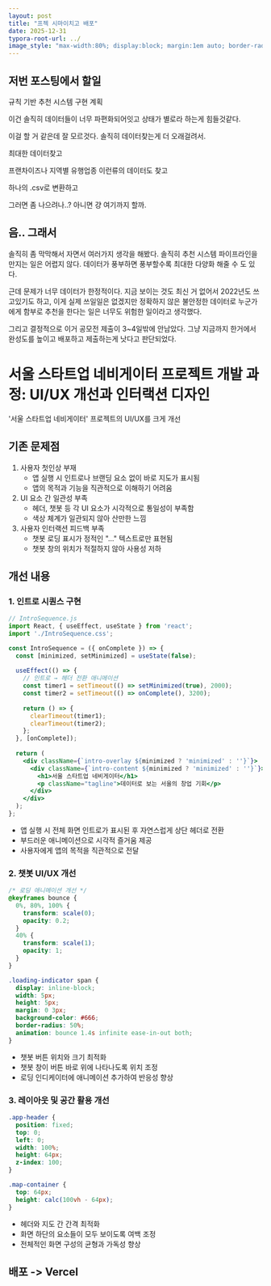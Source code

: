 ```yaml
---
layout: post
title: "프젝 시마이치고 배포"
date: 2025-12-31
typora-root-url: ../
image_style: "max-width:80%; display:block; margin:1em auto; border-radius:10px; box-shadow:2px 2px 8px rgba(0,0,0,0.8);"
---
```


## 저번 포스팅에서 할일

규칙 기반 추천 시스템 구현 계획

이건 솔직히 데이터들이 너무 파편화되어잇고 상태가 별로라 하는게 힘들것같다.

이걸 할 거 같은데 잘 모르것다. 솔직히 데이터찾는게 더 오래걸려서. 

최대한 데이터찾고

프랜차이즈나 지역별 유행업종 이런류의 데이터도 찾고

 하나의 .csv로 변환하고

그러면 좀 나으려나..? 아니면 걍 여기까지 할까. 



## 음.. 그래서

솔직히 좀 막막해서 자면서 여러가지 생각을 해봤다. 솔직히 추천 시스템 파이프라인을 만지는 일은 어렵지 않다. 데이터가 풍부하면 풍부할수록 최대한 다양화 해줄 수 도 있다.

근데 문제가 너무 데이터가 한정적이다. 지금 보이는 것도 최신 거 없어서 2022년도 쓰고있기도 하고, 이게 실제 쓰일일은 없겠지만 정확하지 않은 불안정한 데이터로 누군가에게 함부로 추천을 한다는 일은 너무도 위험한 일이라고 생각했다.

그리고 결정적으로 이거 공모전 제출이 3~4일밖에 안남았다. 그냥 지금까지 한거에서 완성도를 높이고 배포하고 제출하는게 낫다고 판단되었다.



# 서울 스타트업 네비게이터 프로젝트 개발 과정: UI/UX 개선과 인터랙션 디자인

'서울 스타트업 네비게이터' 프로젝트의 UI/UX를 크게 개선

## 기존 문제점

1. 사용자 첫인상 부재
   - 앱 실행 시 인트로나 브랜딩 요소 없이 바로 지도가 표시됨
   - 앱의 목적과 기능을 직관적으로 이해하기 어려움
2. UI 요소 간 일관성 부족
   - 헤더, 챗봇 등 각 UI 요소가 시각적으로 통일성이 부족함
   - 색상 체계가 일관되지 않아 산만한 느낌
3. 사용자 인터랙션 피드백 부족
   - 챗봇 로딩 표시가 정적인 "..." 텍스트로만 표현됨
   - 챗봇 창의 위치가 적절하지 않아 사용성 저하

## 개선 내용

### 1. 인트로 시퀀스 구현

```jsx
// IntroSequence.js
import React, { useEffect, useState } from 'react';
import './IntroSequence.css';

const IntroSequence = ({ onComplete }) => {
  const [minimized, setMinimized] = useState(false);
  
  useEffect(() => {
    // 인트로 → 헤더 전환 애니메이션
    const timer1 = setTimeout(() => setMinimized(true), 2000);
    const timer2 = setTimeout(() => onComplete(), 3200);
    
    return () => {
      clearTimeout(timer1);
      clearTimeout(timer2);
    };
  }, [onComplete]);
  
  return (
    <div className={`intro-overlay ${minimized ? 'minimized' : ''}`}>
      <div className={`intro-content ${minimized ? 'minimized' : ''}`}>
        <h1>서울 스타트업 네비게이터</h1>
        <p className="tagline">데이터로 보는 서울의 창업 기회</p>
      </div>
    </div>
  );
};
```

- 앱 실행 시 전체 화면 인트로가 표시된 후 자연스럽게 상단 헤더로 전환
- 부드러운 애니메이션으로 시각적 즐거움 제공
- 사용자에게 앱의 목적을 직관적으로 전달

### 2. 챗봇 UI/UX 개선

```css
/* 로딩 애니메이션 개선 */
@keyframes bounce {
  0%, 80%, 100% {
    transform: scale(0);
    opacity: 0.2;
  }
  40% {
    transform: scale(1);
    opacity: 1;
  }
}

.loading-indicator span {
  display: inline-block;
  width: 5px;
  height: 5px;
  margin: 0 3px;
  background-color: #666;
  border-radius: 50%;
  animation: bounce 1.4s infinite ease-in-out both;
}
```

- 챗봇 버튼 위치와 크기 최적화
- 챗봇 창이 버튼 바로 위에 나타나도록 위치 조정
- 로딩 인디케이터에 애니메이션 추가하여 반응성 향상

### 3. 레이아웃 및 공간 활용 개선

```css
.app-header {
  position: fixed;
  top: 0;
  left: 0;
  width: 100%;
  height: 64px;
  z-index: 100;
}

.map-container {
  top: 64px;
  height: calc(100vh - 64px);
}
```

- 헤더와 지도 간 간격 최적화
- 화면 하단의 요소들이 모두 보이도록 여백 조정
- 전체적인 화면 구성의 균형과 가독성 향상



## 배포 -> Vercel



























